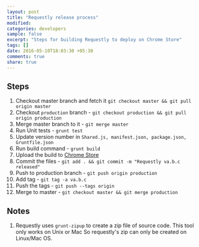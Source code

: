 ```yaml
---
layout: post
title: "Requestly release process"
modified:
categories: developers
sample: false
excerpt: "Steps for building Requestly to deploy on Chrome Store"
tags: []
date: 2016-05-10T18:03:30 +05:30
comments: true
share: true
---
```


## Steps

1. Checkout master branch and fetch it `git checkout master && git pull origin master`
2. Checkout `production` branch - `git checkout production && git pull origin production`
3. Merge master branch to it - `git merge master`
4. Run Unit tests - `grunt test`
5. Update version number in `Shared.js, manifest.json, package.json, Gruntfile.json`
6. Run build command - `grunt build`
7. Upload the build to [Chrome Store](chrome.google.com/webstore/developer/dashboard)
8. Commit the files - `git add . && git commit -m "Requestly va.b.c released"`
9. Push to production branch - `git push origin production`
10. Add tag - `git tag -a va.b.c`
11. Push the tags - `git push --tags origin`
12. Merge to master - `git checkout master && git merge production`

## Notes

1. Requestly uses `grunt-zipup` to create a zip file of source code. 
This tool only works on Unix or Mac So requestly's zip can only be created on Linux/Mac OS.
